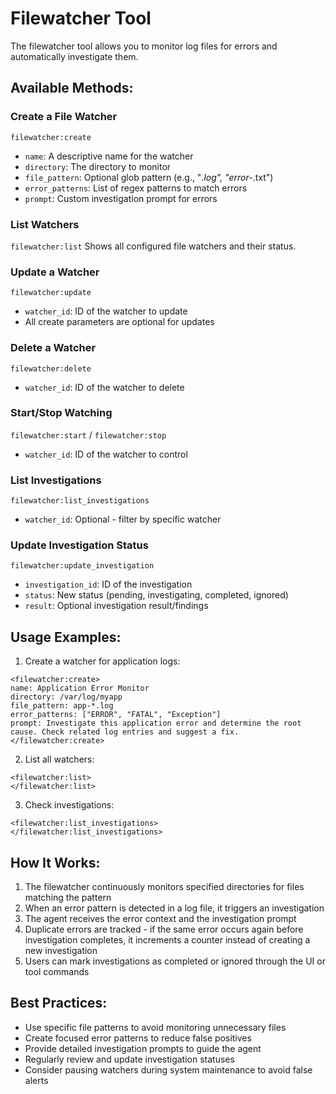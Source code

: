 # Filewatcher Tool

The filewatcher tool allows you to monitor log files for errors and automatically investigate them.

## Available Methods:

### Create a File Watcher
`filewatcher:create`
- `name`: A descriptive name for the watcher
- `directory`: The directory to monitor
- `file_pattern`: Optional glob pattern (e.g., "*.log", "error-*.txt")
- `error_patterns`: List of regex patterns to match errors
- `prompt`: Custom investigation prompt for errors

### List Watchers
`filewatcher:list`
Shows all configured file watchers and their status.

### Update a Watcher
`filewatcher:update`
- `watcher_id`: ID of the watcher to update
- All create parameters are optional for updates

### Delete a Watcher
`filewatcher:delete`
- `watcher_id`: ID of the watcher to delete

### Start/Stop Watching
`filewatcher:start` / `filewatcher:stop`
- `watcher_id`: ID of the watcher to control

### List Investigations
`filewatcher:list_investigations`
- `watcher_id`: Optional - filter by specific watcher

### Update Investigation Status
`filewatcher:update_investigation`
- `investigation_id`: ID of the investigation
- `status`: New status (pending, investigating, completed, ignored)
- `result`: Optional investigation result/findings

## Usage Examples:

1. Create a watcher for application logs:
```
<filewatcher:create>
name: Application Error Monitor
directory: /var/log/myapp
file_pattern: app-*.log
error_patterns: ["ERROR", "FATAL", "Exception"]
prompt: Investigate this application error and determine the root cause. Check related log entries and suggest a fix.
</filewatcher:create>
```

2. List all watchers:
```
<filewatcher:list>
</filewatcher:list>
```

3. Check investigations:
```
<filewatcher:list_investigations>
</filewatcher:list_investigations>
```

## How It Works:

1. The filewatcher continuously monitors specified directories for files matching the pattern
2. When an error pattern is detected in a log file, it triggers an investigation
3. The agent receives the error context and the investigation prompt
4. Duplicate errors are tracked - if the same error occurs again before investigation completes, it increments a counter instead of creating a new investigation
5. Users can mark investigations as completed or ignored through the UI or tool commands

## Best Practices:

- Use specific file patterns to avoid monitoring unnecessary files
- Create focused error patterns to reduce false positives
- Provide detailed investigation prompts to guide the agent
- Regularly review and update investigation statuses
- Consider pausing watchers during system maintenance to avoid false alerts
